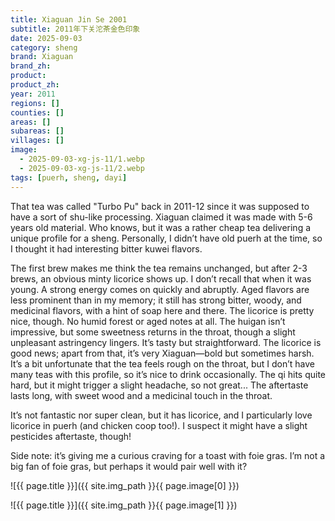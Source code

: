 ```yaml
---
title: Xiaguan Jin Se 2001
subtitle: 2011年下关沱茶金色印象
date: 2025-09-03
category: sheng
brand: Xiaguan
brand_zh: 
product: 
product_zh: 
year: 2011
regions: []
counties: []
areas: []
subareas: []
villages: []
image: 
  - 2025-09-03-xg-js-11/1.webp
  - 2025-09-03-xg-js-11/2.webp
tags: [puerh, sheng, dayi]
---
```

That tea was called "Turbo Pu" back in 2011-12 since it was supposed to have a sort of shu-like processing. Xiaguan claimed it was made with 5-6 years old material. Who knows, but it was a rather cheap tea delivering a unique profile for a sheng. Personally, I didn’t have old puerh at the time, so I thought it had interesting bitter kuwei flavors.

The first brew makes me think the tea remains unchanged, but after 2-3 brews, an obvious minty licorice shows up. I don’t recall that when it was young. A strong energy comes on quickly and abruptly. Aged flavors are less prominent than in my memory; it still has strong bitter, woody, and medicinal flavors, with a hint of soap here and there. The licorice is pretty nice, though. No humid forest or aged notes at all. The huigan isn’t impressive, but some sweetness returns in the throat, though a slight unpleasant astringency lingers. It’s tasty but straightforward. The licorice is good news; apart from that, it’s very Xiaguan—bold but sometimes harsh. It’s a bit unfortunate that the tea feels rough on the throat, but I don’t have many teas with this profile, so it’s nice to drink occasionally. The qi hits quite hard, but it might trigger a slight headache, so not great... The aftertaste lasts long, with sweet wood and a medicinal touch in the throat.

It’s not fantastic nor super clean, but it has licorice, and I particularly love licorice in puerh (and chicken coop too!). I suspect it might have a slight pesticides aftertaste, though!

Side note: it’s giving me a curious craving for a toast with foie gras. I’m not a big fan of foie gras, but perhaps it would pair well with it?

![{{ page.title }}]({{ site.img_path }}{{ page.image[0] }})

![{{ page.title }}]({{ site.img_path }}{{ page.image[1] }})

